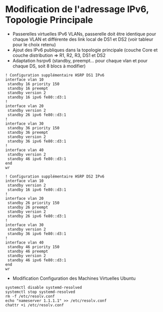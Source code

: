 # Modification de l'adressage IPv6, Topologie Principale
- Passerelles virtuelles IPv6 VLANs, passerelle doit être identique pour chaque VLAN et différente des link local de DS1 et DS2 (voir tableur pour le choix retenu)
- Ajout des IPv6 publiques dans la topologie principale (couche Core et couche distribution => R1, R2, R3, DS1 et DS2 
- Adaptation hsrpv6 (standby, preempt... pour chaque vlan et pour chaque DS, soit 8 blocs à modifier)

```
! Configuration supplémentaire HSRP DS1 IPv6
interface vlan 10
 standby 16 priority 150
 standby 16 preempt
 standby version 2
 standby 16 ipv6 fe80::d3:1
!
interface vlan 20
 standby version 2
 standby 26 ipv6 fe80::d3:1
!
interface vlan 30
 standby 36 priority 150
 standby 36 preempt
 standby version 2
 standby 36 ipv6 fe80::d3:1
!
interface vlan 40
 standby version 2
 standby 46 ipv6 fe80::d3:1
end
wr
```
```
! Configuration supplémentaire HSRP DS2 IPv6
interface vlan 10
 standby version 2
 standby 16 ipv6 fe80::d3:1
!
interface vlan 20
 standby 26 priority 150
 standby 26 preempt
 standby version 2
 standby 26 ipv6 fe80::d3:1
!
interface vlan 30
 standby version 2
 standby 36 ipv6 fe80::d3:1
!
interface vlan 40
 standby 46 priority 150
 standby 46 preempt
 standby version 2
 standby 46 ipv6 fe80::d3:1
end
wr
```
- Modification Configuration des Machines Virtuelles Ubuntu
```
systemctl disable systemd-resolved
systemctl stop systemd-resolved
rm -f /etc/resolv.conf
echo "nameserver 1.1.1.1" >> /etc/resolv.conf
chattr +i /etc/resolv.conf
```
